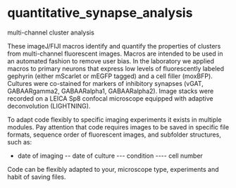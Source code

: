 # quantitative_synapse_analysis
 multi-channel cluster analysis


These imageJ/FIJI macros identify and quantify the properties of clusters from multi-channel fluorescent images. Macros are intended to be used in an automated fashion to remove user bias. In the laboratory we applied macros to primary neurons that express low levels of fluorescently labeled gephyrin (either mScarlet or mEGFP tagged) and a cell filler (moxBFP). Cultures were co-stained for markers of inhibitory synapses (vGAT, GABAARgamma2, GABAARalpha1, GABAARalpha2). Image stacks were recorded on a LEICA Sp8 confocal microscope equipped with adaptive deconvolution (LIGHTNING). 

To adapt code flexibly to specific imaging experiments it exists in multiple modules. Pay attention that code requires images to be saved in specific file formats, sequence order of fluorescent images, and subfolder structures, such as:
- date of imaging
-- date of culture
--- condition
---- cell number

Code can be flexibly adapted to your, microscope type, experiments and habit of saving files. 